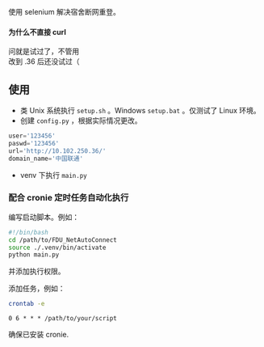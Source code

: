 使用 selenium 解决宿舍断网重登。  

#### 为什么不直接 curl

问就是试过了，不管用  
改到 .36 后还没试过（

## 使用

- 类 Unix 系统执行 `setup.sh` 。Windows `setup.bat` 。仅测试了 Linux 环境。
- 创建 `config.py` ，根据实际情况更改。

```python
user='123456'
paswd='123456'
url='http://10.102.250.36/'
domain_name='中国联通'
```
- venv 下执行 `main.py`

### 配合 cronie 定时任务自动化执行

编写启动脚本。例如：
```bash
#!/bin/bash
cd /path/to/FDU_NetAutoConnect
source ./.venv/bin/activate
python main.py
```
并添加执行权限。  

添加任务，例如：

```bash
crontab -e
```

```
0 6 * * * /path/to/your/script
```
确保已安装 cronie.

